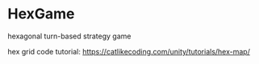 # HexGame
hexagonal turn-based strategy game

hex grid code tutorial: https://catlikecoding.com/unity/tutorials/hex-map/